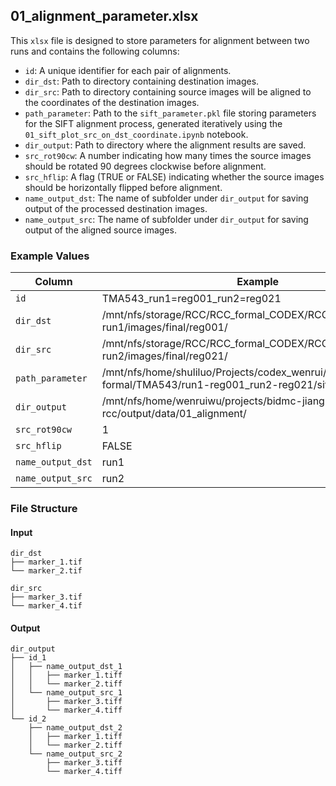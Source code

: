 
## 01_alignment_parameter.xlsx

This `xlsx` file is designed to store parameters for alignment between two runs and contains the following columns:

- `id`: A unique identifier for each pair of alignments. 
- `dir_dst`: Path to directory containing destination images.
- `dir_src`: Path to directory containing source images will be aligned to the coordinates of the destination images.
- `path_parameter`: Path to the `sift_parameter.pkl` file storing parameters for the SIFT alignment process, generated iteratively using the `01_sift_plot_src_on_dst_coordinate.ipynb` notebook. 
- `dir_output`: Path to directory where the alignment results are saved.
- `src_rot90cw`: A number indicating how many times the source images should be rotated 90 degrees clockwise before alignment.
- `src_hflip`: A flag (TRUE or FALSE) indicating whether the source images should be horizontally flipped before alignment.
- `name_output_dst`: The name of subfolder under `dir_output` for saving output of the processed destination images.
- `name_output_src`: The name of subfolder under `dir_output` for saving output of the aligned source images.

### Example Values

| Column | Example |
|--------|---------|
| `id` | TMA543_run1=reg001_run2=reg021 |
| `dir_dst` | /mnt/nfs/storage/RCC/RCC_formal_CODEX/RCC_TMA543-run1/images/final/reg001/ |
| `dir_src` | /mnt/nfs/storage/RCC/RCC_formal_CODEX/RCC_TMA543-run2/images/final/reg021/ |
| `path_parameter` | /mnt/nfs/home/shuliluo/Projects/codex_wenrui/alignment/output-formal/TMA543/run1-reg001_run2-reg021/sift_parameter.pkl |
| `dir_output` | /mnt/nfs/home/wenruiwu/projects/bidmc-jiang-rcc/output/data/01_alignment/ |
| `src_rot90cw` | 1 |
| `src_hflip` | FALSE |
| `name_output_dst` | run1 |
| `name_output_src` | run2 |

### File Structure 

#### Input
```
dir_dst
├── marker_1.tif
└── marker_2.tif

dir_src
├── marker_3.tif
└── marker_4.tif
```

#### Output
```
dir_output
├── id_1
│   ├── name_output_dst_1
│   │   ├── marker_1.tiff
│   │   └── marker_2.tiff
│   └── name_output_src_1
│       ├── marker_3.tiff
│       └── marker_4.tiff
└── id_2
    ├── name_output_dst_2
    │   ├── marker_1.tiff
    │   └── marker_2.tiff
    └── name_output_src_2
        ├── marker_3.tiff
        └── marker_4.tiff
```
